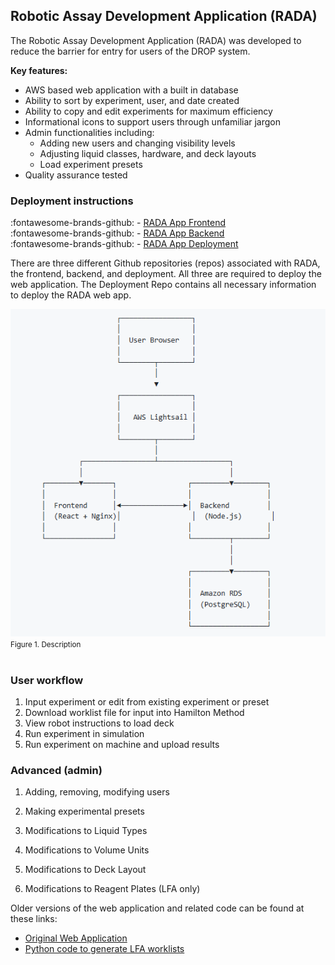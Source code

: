 ## Robotic Assay Development Application (RADA)

The Robotic Assay Development Application (RADA) was developed to reduce the barrier for entry for users of the DROP system. 

**Key features:**

+ AWS based web application with a built in database
+ Ability to sort by experiment, user, and date created
+ Ability to copy and edit experiments for maximum efficiency
+ Informational icons to support users through unfamiliar jargon
+ Admin functionalities including:
    - Adding new users and changing visibility levels
    - Adjusting liquid classes, hardware, and deck layouts
    - Load experiment presets 
+ Quality assurance tested

### Deployment instructions
:fontawesome-brands-github: - [RADA App Frontend](https://github.com/Global-Health-Labs/Robotic-Assay-Development-Application-RADA-)  <br>
:fontawesome-brands-github: - [RADA App Backend](https://github.com/Global-Health-Labs/RADA-Backend) <br>
:fontawesome-brands-github: - [RADA App Deployment](https://github.com/Global-Health-Labs/RADA-Deployment) <br>

There are three different Github repositories (repos) associated with RADA, the frontend, backend, and deployment. All three are required to deploy the web application. The Deployment Repo contains all necessary information to deploy the RADA web app. 

![RADA Architecture](./images/RADA_architecture.PNG) <br>
<small> Figure 1. Description </small> <br><br>

### User workflow

1. Input experiment or edit from existing experiment or preset
2. Download worklist file for input into Hamilton Method
3. View robot instructions to load deck
4. Run experiment in simulation 
5. Run experiment on machine and upload results 

### Advanced (admin)

1. Adding, removing, modifying users 

2. Making experimental presets 

3. Modifications to Liquid Types

4. Modifications to Volume Units

5. Modifications to Deck Layout

6. Modifications to Reagent Plates (LFA only)


Older versions of the web application and related code can be found at these links:

+ [Original Web Application](/sw/RADA_v0/)
+ [Python code to generate LFA worklists](/sw/robot_worklist_generator/)